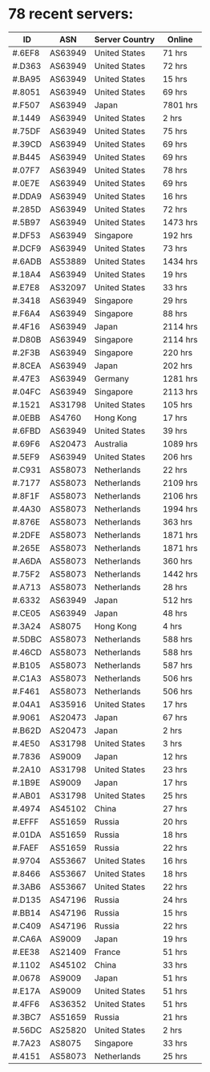 # 78 recent servers:

| ID | ASN | Server Country | Online |
| ------ | ------ | ------ | ------ |
| #.6EF8 | AS63949 | United States | 71 hrs |
| #.D363 | AS63949 | United States | 72 hrs |
| #.BA95 | AS63949 | United States | 15 hrs |
| #.8051 | AS63949 | United States | 69 hrs |
| #.F507 | AS63949 | Japan | 7801 hrs |
| #.1449 | AS63949 | United States | 2 hrs |
| #.75DF | AS63949 | United States | 75 hrs |
| #.39CD | AS63949 | United States | 69 hrs |
| #.B445 | AS63949 | United States | 69 hrs |
| #.07F7 | AS63949 | United States | 78 hrs |
| #.0E7E | AS63949 | United States | 69 hrs |
| #.DDA9 | AS63949 | United States | 16 hrs |
| #.285D | AS63949 | United States | 72 hrs |
| #.5B97 | AS63949 | United States | 1473 hrs |
| #.DF53 | AS63949 | Singapore | 192 hrs |
| #.DCF9 | AS63949 | United States | 73 hrs |
| #.6ADB | AS53889 | United States | 1434 hrs |
| #.18A4 | AS63949 | United States | 19 hrs |
| #.E7E8 | AS32097 | United States | 33 hrs |
| #.3418 | AS63949 | Singapore | 29 hrs |
| #.F6A4 | AS63949 | Singapore | 88 hrs |
| #.4F16 | AS63949 | Japan | 2114 hrs |
| #.D80B | AS63949 | Singapore | 2114 hrs |
| #.2F3B | AS63949 | Singapore | 220 hrs |
| #.8CEA | AS63949 | Japan | 202 hrs |
| #.47E3 | AS63949 | Germany | 1281 hrs |
| #.04FC | AS63949 | Singapore | 2113 hrs |
| #.1521 | AS31798 | United States | 105 hrs |
| #.0EBB | AS4760 | Hong Kong | 17 hrs |
| #.6FBD | AS63949 | United States | 39 hrs |
| #.69F6 | AS20473 | Australia | 1089 hrs |
| #.5EF9 | AS63949 | United States | 206 hrs |
| #.C931 | AS58073 | Netherlands | 22 hrs |
| #.7177 | AS58073 | Netherlands | 2109 hrs |
| #.8F1F | AS58073 | Netherlands | 2106 hrs |
| #.4A30 | AS58073 | Netherlands | 1994 hrs |
| #.876E | AS58073 | Netherlands | 363 hrs |
| #.2DFE | AS58073 | Netherlands | 1871 hrs |
| #.265E | AS58073 | Netherlands | 1871 hrs |
| #.A6DA | AS58073 | Netherlands | 360 hrs |
| #.75F2 | AS58073 | Netherlands | 1442 hrs |
| #.A713 | AS58073 | Netherlands | 28 hrs |
| #.6332 | AS63949 | Japan | 512 hrs |
| #.CE05 | AS63949 | Japan | 48 hrs |
| #.3A24 | AS8075 | Hong Kong | 4 hrs |
| #.5DBC | AS58073 | Netherlands | 588 hrs |
| #.46CD | AS58073 | Netherlands | 588 hrs |
| #.B105 | AS58073 | Netherlands | 587 hrs |
| #.C1A3 | AS58073 | Netherlands | 506 hrs |
| #.F461 | AS58073 | Netherlands | 506 hrs |
| #.04A1 | AS35916 | United States | 17 hrs |
| #.9061 | AS20473 | Japan | 67 hrs |
| #.B62D | AS20473 | Japan | 2 hrs |
| #.4E50 | AS31798 | United States | 3 hrs |
| #.7836 | AS9009 | Japan | 12 hrs |
| #.2A10 | AS31798 | United States | 23 hrs |
| #.1B9E | AS9009 | Japan | 17 hrs |
| #.AB01 | AS31798 | United States | 25 hrs |
| #.4974 | AS45102 | China | 27 hrs |
| #.EFFF | AS51659 | Russia | 20 hrs |
| #.01DA | AS51659 | Russia | 18 hrs |
| #.FAEF | AS51659 | Russia | 22 hrs |
| #.9704 | AS53667 | United States | 16 hrs |
| #.8466 | AS53667 | United States | 18 hrs |
| #.3AB6 | AS53667 | United States | 22 hrs |
| #.D135 | AS47196 | Russia | 24 hrs |
| #.BB14 | AS47196 | Russia | 15 hrs |
| #.C409 | AS47196 | Russia | 22 hrs |
| #.CA6A | AS9009 | Japan | 19 hrs |
| #.EE38 | AS21409 | France | 51 hrs |
| #.1102 | AS45102 | China | 33 hrs |
| #.0678 | AS9009 | Japan | 51 hrs |
| #.E17A | AS9009 | United States | 51 hrs |
| #.4FF6 | AS36352 | United States | 51 hrs |
| #.3BC7 | AS51659 | Russia | 21 hrs |
| #.56DC | AS25820 | United States | 2 hrs |
| #.7A23 | AS8075 | Singapore | 33 hrs |
| #.4151 | AS58073 | Netherlands | 25 hrs |

